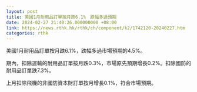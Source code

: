 ```yaml
---
layout: post
title: 美國1月耐用品訂單按月跌6.1%　跌幅多過預期
date: 2024-02-27 21:40:26.000000000 +08:00
link: https://news.rthk.hk/rthk/ch/component/k2/1742120-20240227.htm
categories: rthk
---
```


美國1月耐用品訂單按月跌6.1%，跌幅多過市場預期的4.5%。

期內，扣除運輸的耐用品訂單按月跌0.3%，市場原先預期增長0.2%。扣除國防的耐用品訂單跌7.3%。

上月扣除飛機的非國防資本財訂單按月增長0.1%，符合市場預期。
